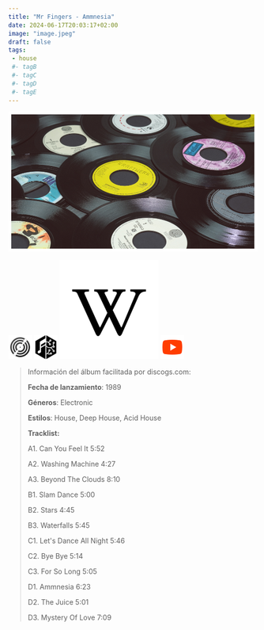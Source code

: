 ```yaml
---
title: "Mr Fingers - Ammnesia"
date: 2024-06-17T20:03:17+02:00
image: "image.jpeg"
draft: false
tags:
 - house
 #- tagB
 #- tagC
 #- tagD
 #- tagE
---
```

![cover](image.jpeg (Mr-Fingers - Ammnesia))
 
[![discogs](../links/svg/discogs.png (discogs))](https://www.discogs.com/master/47878)
[![musicbrainz](../links/svg/musicbrainz.png (musicbrainz))](https://musicbrainz.org/release/3573e120-92ea-48b3-bbc6-c612c868361f)
[![wikipedia](../links/svg/wikipedia.png (wikipedia))](None)
[![youtube](../links/svg/youtube.png (youtube))](https://www.youtube.com/playlist?list=PL3qetp7Q8NUCSEZxPCuN0zPcTFjxETk1B)
 
<!-- [![bandcamp](../links/svg/bandcamp.png (bandcamp))]() -->
<!-- [![lastfm](../links/svg/lastfm.png (lastfm))]() -->
<!-- [![spotify](../links/svg/spotify.png (putify))]() -->
 
> Información del álbum facilitada por discogs.com:
> 
> **Fecha de lanzamiento**: 1989
> 
> **Géneros**: Electronic
> 
> **Estilos**: House, Deep House, Acid House
> 
> **Tracklist:**
> 
>   A1. Can You Feel It    5:52
> 
>   A2. Washing Machine    4:27
> 
>   A3. Beyond The Clouds    8:10
> 
>   B1. Slam Dance    5:00
> 
>   B2. Stars    4:45
> 
>   B3. Waterfalls    5:45
> 
>   C1. Let's Dance All Night    5:46
> 
>   C2. Bye Bye    5:14
> 
>   C3. For So Long    5:05
> 
>   D1. Ammnesia    6:23
> 
>   D2. The Juice    5:01
> 
>   D3. Mystery Of Love    7:09
> 
